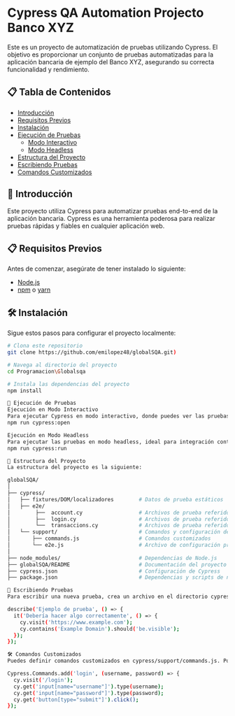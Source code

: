 # Cypress QA Automation Projecto Banco XYZ

Este es un proyecto de automatización de pruebas utilizando Cypress. El objetivo es proporcionar un conjunto de pruebas automatizadas para la aplicación bancaria de ejemplo del Banco XYZ, asegurando su correcta funcionalidad y rendimiento.


## 📋 Tabla de Contenidos

- [Introducción](#introducción)
- [Requisitos Previos](#requisitos-previos)
- [Instalación](#instalación)
- [Ejecución de Pruebas](#ejecución-de-pruebas)
  - [Modo Interactivo](#ejecución-en-modo-interactivo)
  - [Modo Headless](#ejecución-en-modo-headless)
- [Estructura del Proyecto](#estructura-del-proyecto)
- [Escribiendo Pruebas](#escribiendo-pruebas)
- [Comandos Customizados](#comandos-customizados)

## 🌟 Introducción

Este proyecto utiliza Cypress para automatizar pruebas end-to-end de la aplicación bancaria. Cypress es una herramienta poderosa para realizar pruebas rápidas y fiables en cualquier aplicación web.

## 📋 Requisitos Previos

Antes de comenzar, asegúrate de tener instalado lo siguiente:

- [Node.js](https://nodejs.org/) 
- [npm](https://www.npmjs.com/) o [yarn](https://yarnpkg.com/)

## 🛠 Instalación

Sigue estos pasos para configurar el proyecto localmente:

```bash
# Clona este repositorio
git clone https://github.com/emilopez48/globalSQA.git)

# Navega al directorio del proyecto
cd Programacion\Globalsqa

# Instala las dependencias del proyecto
npm install

🚀 Ejecución de Pruebas
Ejecución en Modo Interactivo
Para ejecutar Cypress en modo interactivo, donde puedes ver las pruebas en acción, usa el siguiente comando:
npm run cypress:open

Ejecución en Modo Headless
Para ejecutar las pruebas en modo headless, ideal para integración continua (CI), usa:
npm run cypress:run

📂 Estructura del Proyecto
La estructura del proyecto es la siguiente:

globalSQA/
│
├── cypress/
│   ├── fixtures/DOM/localizadores        # Datos de prueba estáticos
│   ├── e2e/
│        ├──  account.cy                  # Archivos de prueba referidos a cuentas
│        ├──  login.cy                    # Archivos de prueba referidos a inicio de sesion
│        └──  transaccions.cy             # Archivos de prueba referidos a transacciones de deposito y extraccón             
│   └── support/                          # Comandos y configuración de Cypress
│       ├── commands.js                   # Comandos customizados
│       └── e2e.js                        # Archivo de configuración principal
│
├── node_modules/                         # Dependencias de Node.js
├── globalSQA/README                      # Documentación del proyecto
├── cypress.json                          # Configuración de Cypress
├── package.json                          # Dependencias y scripts de npm

📝 Escribiendo Pruebas
Para escribir una nueva prueba, crea un archivo en el directorio cypress/e2e/tests con el siguiente contenido de ejemplo:

describe('Ejemplo de prueba', () => {
  it('Debería hacer algo correctamente', () => {
    cy.visit('https://www.example.com');
    cy.contains('Example Domain').should('be.visible');
  });
});

🛠 Comandos Customizados
Puedes definir comandos customizados en cypress/support/commands.js. Por ejemplo:

Cypress.Commands.add('login', (username, password) => {
  cy.visit('/login');
  cy.get('input[name="username"]').type(username);
  cy.get('input[name="password"]').type(password);
  cy.get('button[type="submit"]').click();
});
